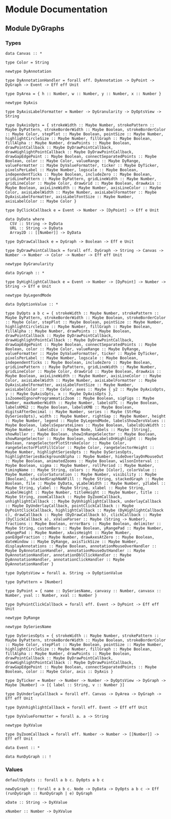 # Module Documentation

## Module DyGraphs

### Types

    data Canvas :: *

    type Color = String

    newtype DyAnnotation

    type DyAnnotationHandler = forall eff. DyAnnotation -> DyPoint -> DyGraph -> Event -> Eff eff Unit

    type DyArea = { h :: Number, w :: Number, y :: Number, x :: Number }

    newtype DyAxis

    type DyAxisLabelFormatter = Number -> DyGranularity -> DyOptsView -> String

    type DyAxisOpts = { strokeWidth :: Maybe Number, strokePattern :: Maybe DyPattern, strokeBorderWidth :: Maybe Boolean, strokeBorderColor :: Maybe Color, stepPlot :: Maybe Boolean, pointSize :: Maybe Number, highlightCircleSize :: Maybe Number, fillGraph :: Maybe Boolean, fillAlpha :: Maybe Number, drawPoints :: Maybe Boolean, drawPointCallback :: Maybe DyDrawPointCallback, drawHighlightPointCallback :: Maybe DyDrawPointCallback, drawGapEdgePoint :: Maybe Boolean, connectSeparatedPoints :: Maybe Boolean, color :: Maybe Color, valueRange :: Maybe DyRange, valueFormatter :: Maybe DyValueFormatter, ticker :: Maybe DyTicker, pixelsPerLabel :: Maybe Number, logscale :: Maybe Boolean, independentTicks :: Maybe Boolean, includeZero :: Maybe Boolean, gridLinePattern :: Maybe DyPattern, gridLineWidth :: Maybe Number, gridLineColor :: Maybe Color, drawGrid :: Maybe Boolean, drawAxis :: Maybe Boolean, axixLineWidth :: Maybe Number, axisLineColor :: Maybe Color, axisLabelWidth :: Maybe Number, axisLabelFormatter :: Maybe DyAxisLabelFormatter, axisLabelFontSize :: Maybe Number, axisLabelColor :: Maybe Color }

    type DyClickCallback e = Event -> Number -> [DyPoint] -> Eff e Unit

    data DyData where
      CSV :: String -> DyData
      URL :: String -> DyData
      Array2D :: [[Number]] -> DyData

    type DyDrawCallback e = DyGraph -> Boolean -> Eff e Unit

    type DyDrawPointCallback = forall eff. DyGraph -> String -> Canvas -> Number -> Number -> Color -> Number -> Eff eff Unit

    newtype DyGranularity

    data DyGraph :: *

    type DyHighlightCallback e = Event -> Number -> [DyPoint] -> Number -> String -> Eff e Unit

    newtype DyLegendMode

    data DyOptionValue :: *

    type DyOpts a b c = { strokeWidth :: Maybe Number, strokePattern :: Maybe DyPattern, strokeBorderWidth :: Maybe Boolean, strokeBorderColor :: Maybe Color, stepPlot :: Maybe Boolean, pointSize :: Maybe Number, highlightCircleSize :: Maybe Number, fillGraph :: Maybe Boolean, fillAlpha :: Maybe Number, drawPoints :: Maybe Boolean, drawPointCallback :: Maybe DyDrawPointCallback, drawHighlightPointCallback :: Maybe DyDrawPointCallback, drawGapEdgePoint :: Maybe Boolean, connectSeparatedPoints :: Maybe Boolean, color :: Maybe Color, valueRange :: Maybe DyRange, valueFormatter :: Maybe DyValueFormatter, ticker :: Maybe DyTicker, pixelsPerLabel :: Maybe Number, logscale :: Maybe Boolean, independentTicks :: Maybe Boolean, includeZero :: Maybe Boolean, gridLinePattern :: Maybe DyPattern, gridLineWidth :: Maybe Number, gridLineColor :: Maybe Color, drawGrid :: Maybe Boolean, drawAxis :: Maybe Boolean, axixLineWidth :: Maybe Number, axisLineColor :: Maybe Color, axisLabelWidth :: Maybe Number, axisLabelFormatter :: Maybe DyAxisLabelFormatter, axisLabelFontSize :: Maybe Number, axisLabelColor :: Maybe Color, axes :: Maybe { y2 :: Maybe DyAxisOpts, y :: Maybe DyAxisOpts, x :: Maybe DyAxisOpts }, isZoomedIgnoreProgrammaticZoom :: Maybe Boolean, sigFigs :: Maybe Number, maxNumberWidth :: Maybe Number, labelsUTC :: Maybe Boolean, labelsKMG2 :: Maybe Boolean, labelsKMB :: Maybe Boolean, digitsAfterDecimal :: Maybe Number, series :: Maybe (StrMap DySeriesOpts), width :: Maybe Number, rightGap :: Maybe Number, height :: Maybe Number, legend :: Maybe DyLegendMode, labelsShowZeroValues :: Maybe Boolean, labelsSeparateLines :: Maybe Boolean, labelsDivWidth :: Maybe Number, labelsDiv :: Maybe Node, labels :: Maybe [String], showRoller :: Maybe Boolean, showInRangeSelector :: Maybe Boolean, showRangeSelector :: Maybe Boolean, showLabelsOnHighlight :: Maybe Boolean, rangeSelectorPlotStrokeColor :: Maybe Color, rangeSelectorPlotFillColor :: Maybe Color, rangeSelectorHeight :: Maybe Number, highlightSeriesOpts :: Maybe DySeriesOpts, highlightSeriesBackgroundAlpha :: Maybe Number, hideOverlayOnMouseOut :: Maybe Boolean, animatedZooms :: Maybe Boolean, wilsonInterval :: Maybe Boolean, sigma :: Maybe Number, rollPeriod :: Maybe Number, timingName :: Maybe String, colors :: Maybe [Color], colorValue :: Maybe Number, colorSaturation :: Maybe Number, visibility :: Maybe [Boolean], stackedGraphNaNFill :: Maybe String, stackedGraph :: Maybe Boolean, file :: Maybe DyData, yLabelWidth :: Maybe Number, y2label :: Maybe String, ylabel :: Maybe String, xlabel :: Maybe String, xLabelHeight :: Maybe Number, titleHeight :: Maybe Number, title :: Maybe String, zoomCallback :: Maybe DyZoomCallback, unhighlightCallback :: Maybe DyUnhighlightCallback, underlayCallback :: Maybe DyUnderlayCallback, pointClickCallback :: Maybe DyPointClickCallback, highlightCallback :: Maybe (DyHighlightCallback c), drawCallback :: Maybe (DyDrawCallback b), clickCallback :: Maybe (DyClickCallback a), xValueParser :: Maybe (String -> Number), fractions :: Maybe Boolean, errorBars :: Maybe Boolean, delimiter :: Maybe String, customBars :: Maybe Boolean, yRangePad :: Maybe Number, xRangePad :: Maybe Number, xAxisHeight :: Maybe Number, panEdgeFraction :: Maybe Number, drawAxesAtZero :: Maybe Boolean, dateWindow :: Maybe DyRange, axisTickSize :: Maybe Number, displayAnnotations :: Maybe Boolean, annotationMouseOverHandler :: Maybe DyAnnotationHandler, annotationMouseOutHandler :: Maybe DyAnnotationHandler, annotationDblClickHandler :: Maybe DyAnnotationHandler, annotationClickHandler :: Maybe DyAnnotationHandler }

    type DyOptsView = forall a. String -> DyOptionValue

    type DyPattern = [Number]

    type DyPoint = { name :: DySeriesName, canvasy :: Number, canvasx :: Number, yval :: Number, xval :: Number }

    type DyPointClickCallback = forall eff. Event -> DyPoint -> Eff eff Unit

    newtype DyRange

    newtype DySeriesName

    type DySeriesOpts = { strokeWidth :: Maybe Number, strokePattern :: Maybe DyPattern, strokeBorderWidth :: Maybe Boolean, strokeBorderColor :: Maybe Color, stepPlot :: Maybe Boolean, pointSize :: Maybe Number, highlightCircleSize :: Maybe Number, fillGraph :: Maybe Boolean, fillAlpha :: Maybe Number, drawPoints :: Maybe Boolean, drawPointCallback :: Maybe DyDrawPointCallback, drawHighlightPointCallback :: Maybe DyDrawPointCallback, drawGapEdgePoint :: Maybe Boolean, connectSeparatedPoints :: Maybe Boolean, color :: Maybe Color, axis :: DyAxis }

    type DyTicker = Number -> Number -> Number -> DyOptsView -> DyGraph -> Maybe [Number] -> [{ label :: String, v :: Number }]

    type DyUnderlayCallback = forall eff. Canvas -> DyArea -> DyGraph -> Eff eff Unit

    type DyUnhighlightCallback = forall eff. Event -> Eff eff Unit

    type DyValueFormatter = forall a. a -> String

    newtype DyXValue

    type DyZoomCallback = forall eff. Number -> Number -> [[Number]] -> Eff eff Unit

    data Event :: *

    data RunDyGraph :: !


### Values

    defaultDyOpts :: forall a b c. DyOpts a b c

    newDyGraph :: forall e a b c. Node -> DyData -> DyOpts a b c -> Eff (runDyGraph :: RunDyGraph | e) DyGraph

    xDate :: String -> DyXValue

    xNumber :: Number -> DyXValue